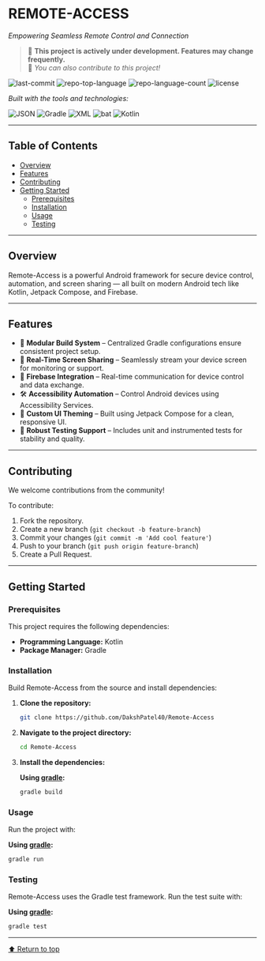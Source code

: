 # REMOTE-ACCESS

*Empowering Seamless Remote Control and Connection*

> 🚧 **This project is actively under development. Features may change frequently.**  
> 🤝 *You can also contribute to this project!*


![last-commit](https://img.shields.io/github/last-commit/DakshPatel40/Remote-Access?style=flat&logo=git&logoColor=white&color=0080ff)
![repo-top-language](https://img.shields.io/github/languages/top/DakshPatel40/Remote-Access?style=flat&color=0080ff)
![repo-language-count](https://img.shields.io/github/languages/count/DakshPatel40/Remote-Access?style=flat&color=0080ff)
![license](https://img.shields.io/github/license/DakshPatel40/Remote-Access?style=flat&color=0080ff)


*Built with the tools and technologies:*

![JSON](https://img.shields.io/badge/JSON-000000.svg?style=flat&logo=JSON&logoColor=white)
![Gradle](https://img.shields.io/badge/Gradle-02303A.svg?style=flat&logo=Gradle&logoColor=white)
![XML](https://img.shields.io/badge/XML-005FAD.svg?style=flat&logo=XML&logoColor=white)
![bat](https://img.shields.io/badge/bat-31369E.svg?style=flat&logo=bat&logoColor=white)
![Kotlin](https://img.shields.io/badge/Kotlin-7F52FF.svg?style=flat&logo=Kotlin&logoColor=white)

---

## Table of Contents

- [Overview](#overview)
- [Features](#features)
- [Contributing](#contributing)
- [Getting Started](#getting-started)
  - [Prerequisites](#prerequisites)
  - [Installation](#installation)
  - [Usage](#usage)
  - [Testing](#testing)

---

## Overview

Remote-Access is a powerful Android framework for secure device control, automation, and screen sharing — all built on modern Android tech like Kotlin, Jetpack Compose, and Firebase.

---

## Features

- 🔧 **Modular Build System** – Centralized Gradle configurations ensure consistent project setup.
- 📱 **Real-Time Screen Sharing** – Seamlessly stream your device screen for monitoring or support.
- 🔗 **Firebase Integration** – Real-time communication for device control and data exchange.
- 🛠️ **Accessibility Automation** – Control Android devices using Accessibility Services.
- 🎨 **Custom UI Theming** – Built using Jetpack Compose for a clean, responsive UI.
- 🧪 **Robust Testing Support** – Includes unit and instrumented tests for stability and quality.

---

## Contributing

We welcome contributions from the community!

To contribute:
1. Fork the repository.
2. Create a new branch (`git checkout -b feature-branch`)
3. Commit your changes (`git commit -m 'Add cool feature'`)
4. Push to your branch (`git push origin feature-branch`)
5. Create a Pull Request.

---

## Getting Started

### Prerequisites

This project requires the following dependencies:

- **Programming Language:** Kotlin
- **Package Manager:** Gradle

### Installation

Build Remote-Access from the source and install dependencies:

1. **Clone the repository:**
   ```sh
   git clone https://github.com/DakshPatel40/Remote-Access
   ```

2. **Navigate to the project directory:**
   ```sh
   cd Remote-Access
   ```

3. **Install the dependencies:**

   **Using [gradle](https://gradle.org/):**
   ```sh
   gradle build
   ```

### Usage

Run the project with:

**Using [gradle](https://gradle.org/):**
```sh
gradle run
```

### Testing

Remote-Access uses the Gradle test framework. Run the test suite with:

**Using [gradle](https://gradle.org/):**
```sh
gradle test
```

---

[⬆ Return to top](#remote-access)
